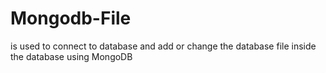 # Mongodb-File
is used to connect to database and add or change the database file inside the database
using MongoDB

